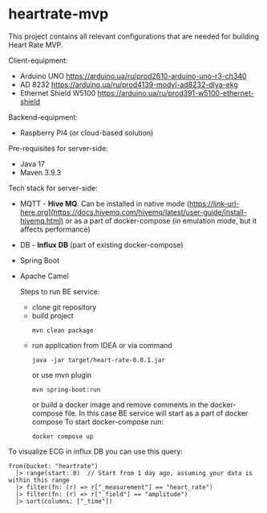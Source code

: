 # heartrate-mvp

This project contains all relevant configurations that are needed for building Heart Rate MVP.

Client-equipment:
* Arduino UNO https://arduino.ua/ru/prod2610-arduino-uno-r3-ch340
* AD 8232 https://arduino.ua/ru/prod4139-modyl-ad8232-dlya-ekg
* Ethernet Shield W5100 https://arduino.ua/ru/prod391-w5100-ethernet-shield

Backend-equipment:
* Raspberry PI4 (or cloud-based solution)

Pre-requisites for server-side:
* Java 17
* Maven 3.9.3

Tech stack for server-side:
* MQTT - **Hive MQ**. Can be installed in native mode (https://link-url-here.org](https://docs.hivemq.com/hivemq/latest/user-guide/install-hivemq.html) or as a part of docker-compose (in emulation mode, but it affects performance)
* DB - **Influx DB** (part of existing docker-compose)
* Spring Boot
* Apache Camel

  Steps to run BE service:
  * clone git repository
  * build project
    ```
    mvn clean package
    ```
  * run application from IDEA or via command
    ```
    java -jar target/heart-rate-0.0.1.jar
    ```
    or use mvn plugin
    ```
    mvn spring-boot:run
    ```
    or build a docker image and remove comments in the docker-compose file. In this case BE service will start as a part of docker compose
    To start docker-compose run:
    ```
    docker compose up
    ```

To visualize ECG in influx DB you can use this query:

```
from(bucket: "heartrate")
  |> range(start: 0)  // Start from 1 day ago, assuming your data is within this range
  |> filter(fn: (r) => r["_measurement"] == "heart_rate")
  |> filter(fn: (r) => r["_field"] == "amplitude")
  |> sort(columns: ["_time"])
```
